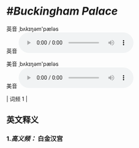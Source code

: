 # ***\#Buckingham Palace*** 
英音 ˌbʌkɪŋəm'pæləs  
英音
<audio src="./media/Buckingham Palace-B.aac" controls="controls"></audio>

美音 ˌbʌkɪŋəm'pæləs  
美音
<audio src="./media/Buckingham Palace.aac" controls="controls"></audio>



| 词频 1 |  

英文释义
---
### 1.*高义频：* **白金汉宫**  


